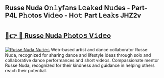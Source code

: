 ## Russe Nuda O𝚗𝚕yf𝚊ns L𝚎a𝚔ed N𝚞𝚍es - Part-P4L P𝚑𝚘tos Vi𝚍𝚎o - H𝚘𝚝 Part L𝚎a𝚔s JHZ2v

# <h2><a href="http://kfdkusd.oniu.top/?m=Russe+Nuda">🔗👉 🔴 Russe Nuda P𝚑ot𝚘𝚜 V𝚒d𝚎o</a></h2>

[![Russe Nuda Nu𝚍e𝚜](https://i.imgur.com/0qMVB7G.gif)](http://kfdkusd.oniu.top/?m=Russe+Nuda)
Web-based artist and dance collaborator Russe Nuda, recognized for sharing dance and lifestyle ideas through solo and collaborative dance performances and short videos. Compassionate mentor Russe Nuda, recognized for their kindness and guidance in helping others reach their potential.  
